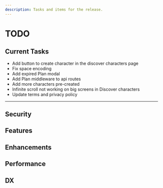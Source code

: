```yaml
---
description: Tasks and items for the release.
---
```


# TODO

## Current Tasks

- Add button to create character in the discover characters page
- Fix space encoding
- Add expired Plan modal
- Add Plan middleware to api routes
- Add more characters pre-created
- Infinite scroll not working on big screens in Discover characters
- Update terms and privacy policy

---

## Security

## Features

## Enhancements

## Performance

## DX
